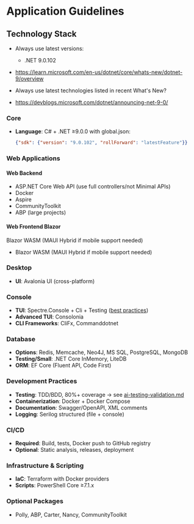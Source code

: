 # Application Guidelines

## Technology Stack

- Always use latest versions:
  - .NET 9.0.102

- https://learn.microsoft.com/en-us/dotnet/core/whats-new/dotnet-9/overview

- Always use latest technologies listed in recent What's New?
- https://devblogs.microsoft.com/dotnet/announcing-net-9-0/

### Core
- **Language**: C# + .NET ≥9.0.0 with global.json:
  ```json
  {"sdk": {"version": "9.0.102", "rollForward": "latestFeature"}}
  ```

### Web Applications

#### Web Backend

- ASP.NET Core Web API (use full controllers/not Minimal APIs)
- Docker
- Aspire
- CommunityToolkit
- ABP (large projects)

#### Web Frontend Blazor
Blazor WASM (MAUI Hybrid if mobile support needed)
- Blazor WASM (MAUI Hybrid if mobile support needed)
### Desktop
- **UI**: Avalonia UI (cross-platform)

### Console
- **TUI**: Spectre.Console + Cli + Testing ([best practices](https://spectreconsole.net/best-practices))
- **Advanced TUI**: Consolonia
- **CLI Frameworks**: CliFx, Commanddotnet

### Database
- **Options**: Redis, Memcache, Neo4J, MS SQL, PostgreSQL, MongoDB
- **Testing/Small**: .NET Core InMemory, LiteDB  
- **ORM**: EF Core (Fluent API, Code First)

### Development Practices
- **Testing**: TDD/BDD, 80%+ coverage → see [ai-testing-validation.md](./ai-testing-validation.md)
- **Containerization**: Docker + Docker Compose
- **Documentation**: Swagger/OpenAPI, XML comments
- **Logging**: Serilog structured (file + console)

### CI/CD
- **Required**: Build, tests, Docker push to GitHub registry
- **Optional**: Static analysis, releases, deployment

### Infrastructure & Scripting
- **IaC**: Terraform with Docker providers
- **Scripts**: PowerShell Core ≥7.1.x

### Optional Packages
- Polly, ABP, Carter, Nancy, CommunityToolkit
